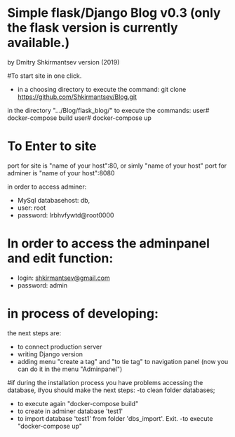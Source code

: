# Simple flask/Django Blog v0.3 (only the flask version is currently available.)
by Dmitry Shkirmantsev version (2019)

#To start site in one click.
- in a choosing directory to execute the command:
git clone https://github.com/Shkirmantsev/Blog.git

in the directory ".../Blog/flask_blog/" to execute the commands:
user# docker-compose build
user# docker-compose up

# To Enter to site
 port for site is "name of your host":80,   or simly "name of your host"
 port for adminer is "name of your host":8080

 in order to access adminer:
  - MySql databasehost: db,
  - user: root
  - password: Irbhvfywtd@root0000 

# In order to access the adminpanel and edit function:
 - login: shkirmantsev@gmail.com
 - password: admin

# in process of developing:
the next steps are: 
- to connect production server
- writing Django version
- adding menu "create a tag" and "to tie tag" to navigation panel (now you can do it in the menu "Adminpanel")


#if during the installation process you have problems accessing the database,
#you should make the next steps:
-to clean folder databases;
- to execute again "docker-compose build"
- to create in adminer database 'test1'
- to import database 'test1' from folder 'dbs_import'. Exit.
-to execute  "docker-compose up"



